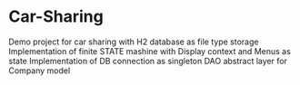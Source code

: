 ﻿# Car-Sharing
Demo project for car sharing with H2 database as file type storage  
Implementation of finite STATE mashine with Display context and Menus as state
Implementation of DB connection as singleton
DAO abstract layer for Company model
